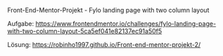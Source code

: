 Front-End-Mentor-Projekt - Fylo landing page with two column layout

Aufgabe:
https://www.frontendmentor.io/challenges/fylo-landing-page-with-two-column-layout-5ca5ef041e82137ec91a50f5

Lösung:
https://robinho1997.github.io/Front-end-mentor-projekt-2/
